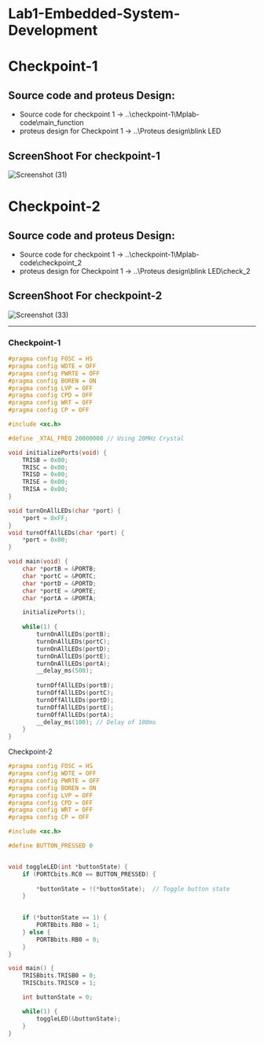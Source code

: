 # Lab1-Embedded-System-Development

# Checkpoint-1

## Source code and proteus Design:

- Source code for checkpoint 1 -> ..\checkpoint-1\Mplab-code\main_function
- proteus design for Checkpoint 1 ->  ..\Proteus design\blink LED

## ScreenShoot For checkpoint-1

![Screenshot (31)](https://github.com/rwema3/Lab1-Embedded-System-Development/assets/52289151/28bca9f8-9095-4c64-a712-889340d37bec)

# Checkpoint-2

## Source code and proteus Design:

- Source code for checkpoint 1 -> ..\checkpoint-1\Mplab-code\checkpoint_2
- proteus design for Checkpoint 1 ->  ..\Proteus design\blink LED\check_2

## ScreenShoot For checkpoint-2

![Screenshot (33)](https://github.com/rwema3/Lab1-Embedded-System-Development/assets/52289151/88c155b9-4248-4ce9-afb5-5df662ccbb5f)

-------


### Checkpoint-1

```c
#pragma config FOSC = HS
#pragma config WDTE = OFF
#pragma config PWRTE = OFF
#pragma config BOREN = ON
#pragma config LVP = OFF
#pragma config CPD = OFF
#pragma config WRT = OFF
#pragma config CP = OFF

#include <xc.h>

#define _XTAL_FREQ 20000000 // Using 20MHz Crystal

void initializePorts(void) {
    TRISB = 0x00; 
    TRISC = 0x00; 
    TRISD = 0x00; 
    TRISE = 0x00; 
    TRISA = 0x00; 
}

void turnOnAllLEDs(char *port) {
    *port = 0xFF; 
}
void turnOffAllLEDs(char *port) {
    *port = 0x00; 
}

void main(void) {
    char *portB = &PORTB;
    char *portC = &PORTC;
    char *portD = &PORTD;
    char *portE = &PORTE;
    char *portA = &PORTA;

    initializePorts();
    
    while(1) {
        turnOnAllLEDs(portB);
        turnOnAllLEDs(portC);
        turnOnAllLEDs(portD);
        turnOnAllLEDs(portE);
        turnOnAllLEDs(portA);
        __delay_ms(500); 
        
        turnOffAllLEDs(portB);
        turnOffAllLEDs(portC);
        turnOffAllLEDs(portD);
        turnOffAllLEDs(portE);
        turnOffAllLEDs(portA);
        __delay_ms(100); // Delay of 100ms
    }
}
```

Checkpoint-2

```c
#pragma config FOSC = HS
#pragma config WDTE = OFF
#pragma config PWRTE = OFF
#pragma config BOREN = ON
#pragma config LVP = OFF
#pragma config CPD = OFF
#pragma config WRT = OFF
#pragma config CP = OFF

#include <xc.h>

#define BUTTON_PRESSED 0


void toggleLED(int *buttonState) {
    if (PORTCbits.RC0 == BUTTON_PRESSED) {
    
        *buttonState = !(*buttonState);  // Toggle button state
    }

    
    if (*buttonState == 1) {
        PORTBbits.RB0 = 1;
    } else {
        PORTBbits.RB0 = 0;
    }
}

void main() {
    TRISBbits.TRISB0 = 0;
    TRISCbits.TRISC0 = 1;

    int buttonState = 0;

    while(1) {
        toggleLED(&buttonState);
    }    
}
```
